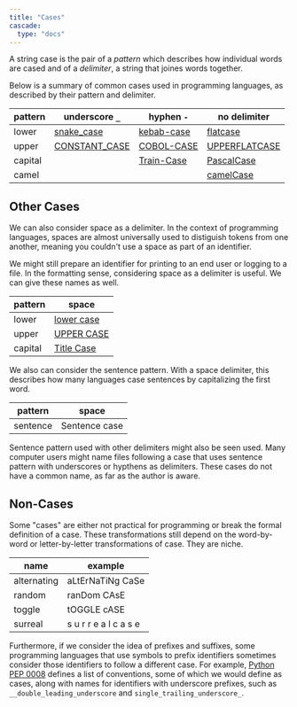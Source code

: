 ```yaml
---
title: "Cases"
cascade:
  type: "docs"
---
```


A string case is the pair of a _pattern_ which describes how individual words are cased and of a _delimiter_, a string that joines words together.

Below is a summary of common cases used in programming languages, as described by their pattern and delimiter.

| pattern | underscore `_` | hyphen `-` | no delimiter |
| --- | --- | --- | --- |
| lower | [snake_case](snake) | [kebab-case](kebab) | [flatcase](flat) |
| upper | [CONSTANT_CASE](upper_snake) | [COBOL-CASE](cobol) | [UPPERFLATCASE](upper_flat) |
| capital | | [Train-Case](train) | [PascalCase](pascal) |
| camel | | | [camelCase](camel) |

## Other Cases

We can also consider space as a delimiter.  In the context of programming languages, spaces are almost universally used to distiguish tokens from one another, meaning you couldn't use a space as part of an identifier.

We might still prepare an identifier for printing to an end user or logging to a file.  In the formatting sense, considering space as a delimiter is useful.  We can give these names as well.

| pattern | space |
| --- | --- |
| lower | [lower case](lower) |
| upper | [UPPER CASE](upper) |
| capital | [Title Case](title) |

We also can consider the sentence pattern.  With a space delimiter, this describes how many languages case sentences by capitalizing the first word.

| pattern | space |
| --- | --- |
| sentence | Sentence case |

Sentence pattern used with other delimiters might also be seen used.  Many computer users might name files following a case that uses sentence pattern with underscores or hypthens as delimiters.  These cases do not have a common name, as far as the author is aware.

## Non-Cases

Some "cases" are either not practical for programming or break the formal definition of a case.  These transformations still depend on the word-by-word or letter-by-letter transformations of case.  They are niche.

| name | example |
| --- | --- |
| alternating | aLtErNaTiNg CaSe |
| random | ranDom CAsE |
| toggle | tOGGLE cASE |
| surreal | s u r r e a l c a s e |

Furthermore, if we consider the idea of prefixes and suffixes, some programming languages that use symbols to prefix identifiers sometimes consider those identifiers to follow a different case.  For example, [Python PEP 0008](https://peps.python.org/pep-0008/#descriptive-naming-styles) defines a list of conventions, some of which we would define as cases, along with names for identifiers with underscore prefixes, such as `__double_leading_underscore` and `single_trailing_underscore_`.
